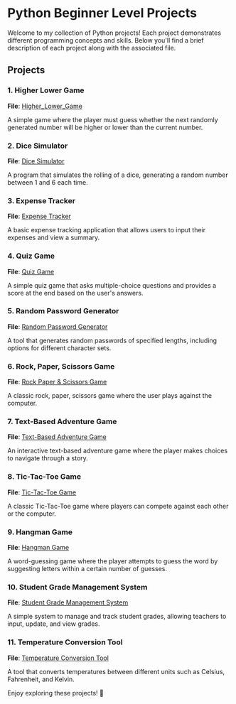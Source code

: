 # Python Beginner Level Projects

Welcome to my collection of Python projects! Each project demonstrates different programming concepts and skills. Below you'll find a brief description of each project along with the associated file.

## Projects

### 1. Higher Lower Game
**File**: [Higher_Lower_Game](./Higher%20Lower%20Game)

A simple game where the player must guess whether the next randomly generated number will be higher or lower than the current number.

### 2. Dice Simulator
**File**: [Dice Simulator](./Dice%20Simulator)

A program that simulates the rolling of a dice, generating a random number between 1 and 6 each time.

### 3. Expense Tracker
**File**: [Expense Tracker](./Expense%20Tracker)

A basic expense tracking application that allows users to input their expenses and view a summary.

### 4. Quiz Game
**File**: [Quiz Game](./Quiz%20Game)

A simple quiz game that asks multiple-choice questions and provides a score at the end based on the user's answers.

### 5. Random Password Generator
**File**: [Random Password Generator](./Random%20Password%20Generator)

A tool that generates random passwords of specified lengths, including options for different character sets.

### 6. Rock, Paper, Scissors Game
**File**: [Rock Paper & Scissors Game](./Rock%20Paper%20&%20Scissors%20Game)

A classic rock, paper, scissors game where the user plays against the computer.

### 7. Text-Based Adventure Game
**File**: [Text-Based Adventure Game](./Text-Based%20Adventure%20Game)

An interactive text-based adventure game where the player makes choices to navigate through a story.

### 8. Tic-Tac-Toe Game
**File**: [Tic-Tac-Toe Game](./Tic-Tac_Toe%20Game)

A classic Tic-Tac-Toe game where players can compete against each other or the computer.

### 9. Hangman Game
**File**: [Hangman Game](./Hangman%20Game)

A word-guessing game where the player attempts to guess the word by suggesting letters within a certain number of guesses.

### 10. Student Grade Management System
**File**: [Student Grade Management System](./Student%20Grade%20Management%20System)

A simple system to manage and track student grades, allowing teachers to input, update, and view grades.

### 11. Temperature Conversion Tool
**File**: [Temperature Conversion Tool](./Temperature%20Conversion%20Tool)

A tool that converts temperatures between different units such as Celsius, Fahrenheit, and Kelvin.

Enjoy exploring these projects! 🚀

